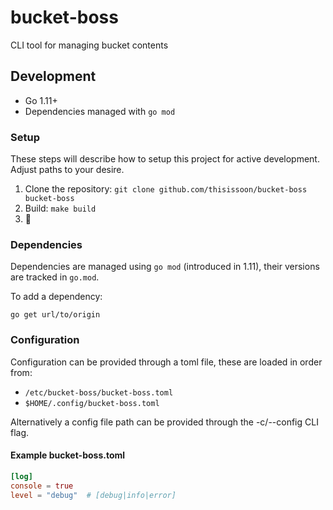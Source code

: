 # bucket-boss

CLI tool for managing bucket contents


## Development

 - Go 1.11+
 - Dependencies managed with `go mod`

### Setup

These steps will describe how to setup this project for active development. Adjust paths to your desire.

1. Clone the repository: `git clone github.com/thisissoon/bucket-boss bucket-boss`
2. Build: `make build`
3. 🍻

### Dependencies

Dependencies are managed using `go mod` (introduced in 1.11), their versions
are tracked in `go.mod`.

To add a dependency:
```
go get url/to/origin
```

### Configuration

Configuration can be provided through a toml file, these are loaded
in order from:

- `/etc/bucket-boss/bucket-boss.toml`
- `$HOME/.config/bucket-boss.toml`

Alternatively a config file path can be provided through the
-c/--config CLI flag.

#### Example bucket-boss.toml
```toml
[log]
console = true
level = "debug"  # [debug|info|error]
```

